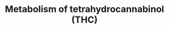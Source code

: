 ---
annotations:
- id: PW:0001229
  parent: classic metabolic pathway
  type: Pathway Ontology
  value: xenobiotic metabolic pathway
- id: PW:0000754
  parent: drug pathway
  type: Pathway Ontology
  value: drug pathway
- id: PW:0000375
  parent: regulatory pathway
  type: Pathway Ontology
  value: phase I biotransformation pathway via cytochrome P450
authors:
- DeSl
- MaintBot
- Khanspers
- Egonw
- Eweitz
- AlexanderPico
- Larsgw
description: Pathway visualizing part of THC metabolism. Delta9-tetrahydrocannabinol
  (THC, also named delta1-tetrahydrocannabinol), is the primary hallucinogenic constituent
  of Cannabis sativa (plant) a.k.a. marijuana. Different parts of the plant contain
  varying concentrations of THC, with leaves containing <1% to 10% THC by weight,
  and hashish, a resin prepared from the flowering tops, containing approximately
  15% THC.   This drug undergoes various transformation in the Phase I (mainly hepatic
  metabolism primarily by hydroxylation), after which several metabolites can be transformed
  via Phase II reactions (such as acyl glucuronidatization). THC possesses activity
  at benzodiazepine, opioid, and cannabinoid receptors and also exerts effects on
  prostaglandin synthesis, DNA, RNA, and protein metabolism. Furthermore, THC work
  on the two types of cannabinoid receptor that exist in the human body — CB1 and
  CB2 — and these receptors are the primary targets of endogenous cannabinoids (endocannabinoids).
  THC binds to both cannabinoid receptors. The CB1 receptor is mostly found in the
  brain, while the CB2 receptor is found in immune tissues such as the spleen, thymus,
  and tonsils (but not in the brain). Specific antagonists exist for each of the CB1
  and CB2 receptors. Cannabinoid-coupled G protein–coupled receptors are involved
  in the control of many processes, including metabolic regulation, craving, pain,
  anxiety, bone growth, and immune function.
last-edited: 2023-02-01
ndex: 8604f1bc-8b69-11eb-9e72-0ac135e8bacf
organisms:
- Homo sapiens
redirect_from:
- /index.php/Pathway:WP4174
- /instance/WP4174
- /instance/WP4174_r125300
revision: r125300
schema-jsonld:
- '@context': https://schema.org/
  '@id': https://wikipathways.github.io/pathways/WP4174.html
  '@type': Dataset
  creator:
    '@type': Organization
    name: WikiPathways
  description: Pathway visualizing part of THC metabolism. Delta9-tetrahydrocannabinol
    (THC, also named delta1-tetrahydrocannabinol), is the primary hallucinogenic constituent
    of Cannabis sativa (plant) a.k.a. marijuana. Different parts of the plant contain
    varying concentrations of THC, with leaves containing <1% to 10% THC by weight,
    and hashish, a resin prepared from the flowering tops, containing approximately
    15% THC.   This drug undergoes various transformation in the Phase I (mainly hepatic
    metabolism primarily by hydroxylation), after which several metabolites can be
    transformed via Phase II reactions (such as acyl glucuronidatization). THC possesses
    activity at benzodiazepine, opioid, and cannabinoid receptors and also exerts
    effects on prostaglandin synthesis, DNA, RNA, and protein metabolism. Furthermore,
    THC work on the two types of cannabinoid receptor that exist in the human body
    — CB1 and CB2 — and these receptors are the primary targets of endogenous cannabinoids
    (endocannabinoids). THC binds to both cannabinoid receptors. The CB1 receptor
    is mostly found in the brain, while the CB2 receptor is found in immune tissues
    such as the spleen, thymus, and tonsils (but not in the brain). Specific antagonists
    exist for each of the CB1 and CB2 receptors. Cannabinoid-coupled G protein–coupled
    receptors are involved in the control of many processes, including metabolic regulation,
    craving, pain, anxiety, bone growth, and immune function.
  keywords:
  - 11-hydroxy-THC
  - 11-nor-9-carboxy-THC
  - 11-oxo-THC
  - 8,11-dihydroxy-delta-9-THC
  - 8-Hydroxy-delta-9-THC
  - ADH
  - CYP2C9
  - P450 2C9
  - P450 3A
  - THC
  license: CC0
  name: Metabolism of tetrahydrocannabinol (THC)
seo: CreativeWork
title: Metabolism of tetrahydrocannabinol (THC)
wpid: WP4174
---